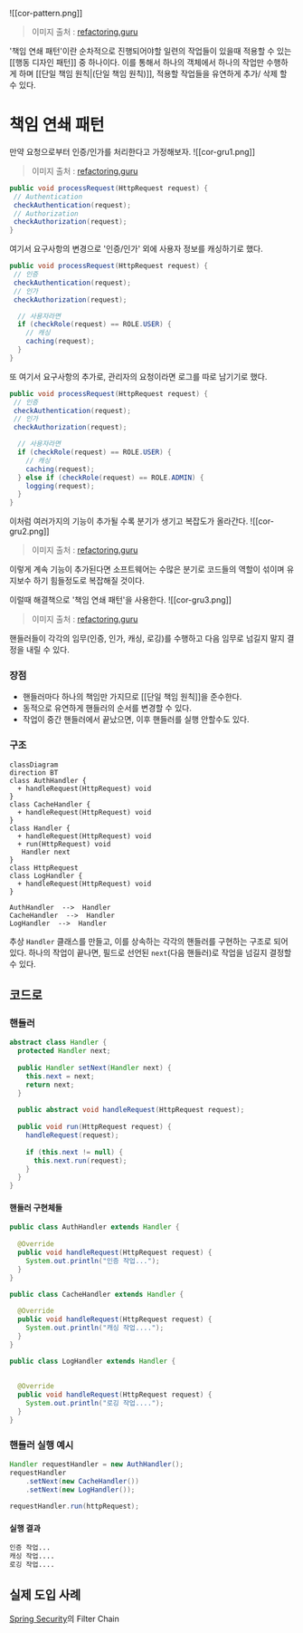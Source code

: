 ![[cor-pattern.png]]
> 이미지 출처 : [refactoring.guru](https://refactoring.guru/design-patterns/chain-of-responsibility)

'책임 연쇄 패턴'이란 순차적으로 진행되어야할 일련의 작업들이 있을때 적용할 수 있는 [[행동 디자인 패턴]] 중 하나이다. 이를 통해서 하나의 객체에서 하나의 작업만 수행하게 하며 [[단일 책임 원칙|(단일 책임 원칙)]], 적용할 작업들을 유연하게 추가/ 삭제 할 수 있다.

# 책임 연쇄 패턴
만약 요청으로부터 인증/인가를 처리한다고 가정해보자.
![[cor-gru1.png]]
> 이미지 출처 : [refactoring.guru](https://refactoring.guru/design-patterns/chain-of-responsibility)

```java
public void processRequest(HttpRequest request) {
 // Authentication
 checkAuthentication(request);
 // Authorization
 checkAuthorization(request); 
}
```

여기서 요구사항의 변경으로 '인증/인가' 외에 사용자 정보를 캐싱하기로 했다.
```java
public void processRequest(HttpRequest request) {
 // 인증
 checkAuthentication(request);
 // 인가
 checkAuthorization(request); 

  // 사용자라면
  if (checkRole(request) == ROLE.USER) {
    // 캐싱
    caching(request);  
  }
}
```

또 여기서 요구사항의 추가로, 관리자의 요청이라면 로그를 따로 남기기로 했다.

```java
public void processRequest(HttpRequest request) {
 // 인증
 checkAuthentication(request);
 // 인가
 checkAuthorization(request); 

  // 사용자라면
  if (checkRole(request) == ROLE.USER) {
    // 캐싱
    caching(request);  
  } else if (checkRole(request) == ROLE.ADMIN) {
    logging(request);
  }
}
```

이처럼 여러가지의 기능이 추가될 수록 분기가 생기고 복잡도가 올라간다.
![[cor-gru2.png]]
> 이미지 출처 : [refactoring.guru](https://refactoring.guru/design-patterns/chain-of-responsibility)

이렇게 계속 기능이 추가된다면 소프트웨어는 수많은 분기로 코드들의 역할이 섞이며 유지보수 하기 힘들정도로 복잡해질 것이다.

이럴때 해결책으로 '책임 연쇄 패턴'을 사용한다.
![[cor-gru3.png]]
> 이미지 출처 : [refactoring.guru](https://refactoring.guru/design-patterns/chain-of-responsibility)

핸들러들이 각각의 임무(인증, 인가, 캐싱, 로깅)를 수행하고 다음 임무로 넘길지 말지 결정을 내릴 수 있다.

### 장점
- 핸들러마다 하나의 책임만 가지므로 [[단일 책임 원칙]]을 준수한다.
- 동적으로 유연하게 핸들러의 순서를 변경할 수 있다.
- 작업이 중간 핸들러에서 끝났으면, 이후 핸들러를 실행 안할수도 있다.

### 구조
```mermaid
classDiagram
direction BT
class AuthHandler {
  + handleRequest(HttpRequest) void
}
class CacheHandler {
  + handleRequest(HttpRequest) void
}
class Handler {
  + handleRequest(HttpRequest) void
  + run(HttpRequest) void
   Handler next
}
class HttpRequest
class LogHandler {
  + handleRequest(HttpRequest) void
}

AuthHandler  -->  Handler 
CacheHandler  -->  Handler 
LogHandler  -->  Handler 

```
추상 `Handler` 클래스를 만들고, 이를 상속하는 각각의 핸들러를 구현하는 구조로 되어 있다.
하나의 작업이 끝나면, 필드로 선언된 `next`(다음 핸들러)로 작업을 넘길지 결정할 수 있다.

## 코드로
### 핸들러
```java
abstract class Handler {  
  protected Handler next;  
  
  public Handler setNext(Handler next) {  
    this.next = next;  
    return next;  
  }  
  
  public abstract void handleRequest(HttpRequest request);  
  
  public void run(HttpRequest request) {  
    handleRequest(request);  
  
    if (this.next != null) {  
      this.next.run(request);  
    }  
  }  
}
```

#### 핸들러 구현체들
```java
public class AuthHandler extends Handler {  
  
  @Override  
  public void handleRequest(HttpRequest request) {  
    System.out.println("인증 작업...");  
  }  
}
```

```java
public class CacheHandler extends Handler {  
  
  @Override  
  public void handleRequest(HttpRequest request) {  
    System.out.println("캐싱 작업....");  
  }  
}
```

```java
public class LogHandler extends Handler {  
  
  
  @Override  
  public void handleRequest(HttpRequest request) {  
    System.out.println("로깅 작업....");  
  }  
}
```

### 핸들러 실행 예시
```java
Handler requestHandler = new AuthHandler();  
requestHandler  
    .setNext(new CacheHandler())  
    .setNext(new LogHandler());  
  
requestHandler.run(httpRequest);
```


#### 실행 결과
```bash
인증 작업...
캐싱 작업....
로깅 작업....
```

## 실제 도입 사례
[Spring Security](https://github.com/spring-projects/spring-security)의 Filter Chain


